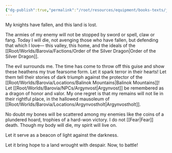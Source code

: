 ```yaml
---
{"dg-publish":true,"permalink":"/root/resources/equipment/books-texts/journal-of-argynvost/"}
---
```


My knights have fallen, and this land is lost. 

The armies of my enemy will not be stopped by sword or spell, claw or fang. Today I will die, not avenging those who have fallen, but defending that which I love— this valley, this home, and the ideals of the [[Root/Worlds/Barovia/Factions/Order of the Silver Dragon\|Order of the Silver Dragon]].

The evil surrounds me. The time has come to throw off this guise and show these heathens my true fearsome form. 
Let it spark terror in their hearts! Let them tell their stories of dark triumph against the protector of the [[Root/Worlds/Barovia/Locations/Balinok Mountains\|Balinok Mountains]]! 
Let [[Root/Worlds/Barovia/NPCs/Argynvost\|Argynvost]] be remembered as a dragon of honor and valor. 
My one regret is that my remains will not lie in their rightful place, in the hallowed mausoleum of [[Root/Worlds/Barovia/Locations/Argynvostholt\|Argynvostholt]]. 

No doubt my bones will be scattered among my enemies like the coins of a plundered hoard, trophies of a hard-won victory. I do not [[Fear\|Fear]] death. Though my body will die, my spirit will live on. 

Let it serve as a beacon of light against the darkness. 

Let it bring hope to a land wrought with despair. Now, to battle!